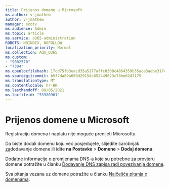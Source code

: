 ```yaml
---
title: Prijenos domene u Microsoft
ms.author: v-jmathew
author: v-jmathew
manager: scotv
ms.audience: Admin
ms.topic: article
ms.service: o365-administration
ROBOTS: NOINDEX, NOFOLLOW
localization_priority: Normal
ms.collection: Adm_O365
ms.custom:
- "9002570"
- "7304"
ms.openlocfilehash: 17cd75fb3eacd35a5177affc0308c4864359b35ace3aebe317c0c126092b6bba
ms.sourcegitcommit: b5f7da89a650d2915dc652449623c78be6247175
ms.translationtype: MT
ms.contentlocale: hr-HR
ms.lasthandoff: 08/05/2021
ms.locfileid: "53980961"
---
```

# <a name="transfer-a-domain-to-microsoft"></a>Prijenos domene u Microsoft

Registraciju domena i naplatu nije moguće prenijeti Microsoftu.

Da biste dodali domenu koju već posjedujete, slijedite čarobnjak [za](https://admin.microsoft.com/Adminportal/Domains/Wizard)dodavanje domene ili idite **na Postavke**  >  **Domene**  >  **Dodaj domenu**.

Dodatne informacije o promjenama DNS-a koje su potrebne za provjeru domene potražite u članku [Dodavanje DNS zapisa radi povezivanja domene](https://docs.microsoft.com/microsoft-365/admin/get-help-with-domains/create-dns-records-at-any-dns-hosting-provider).

Sva pitanja vezana uz domene potražite u članku [Najčešća pitanja o domenama](https://docs.microsoft.com/microsoft-365/admin/setup/domains-faq).
